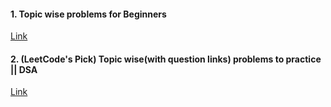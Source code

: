 #### 1. Topic wise problems for Beginners

[Link](https://leetcode.com/discuss/career/448024/Topic-wise-problems-for-Beginners)

#### 2. (LeetCode's Pick) Topic wise(with question links) problems to practice || DSA

[Link](https://leetcode.com/discuss/study-guide/2546082/Leetcode-questions-for-SDE-Prep-for-FAANG(Links-are-topic-and-Difficulty-wise))
